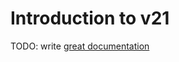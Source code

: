 # Introduction to v21

TODO: write [great documentation](http://jacobian.org/writing/what-to-write/)
